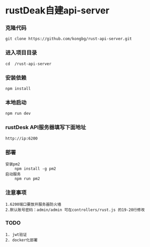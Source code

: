# rustDeak自建api-server

### 克隆代码
    git clone https://github.com/kongbg/rust-api-server.git

### 进入项目目录
    cd  /rust-api-server

### 安装依赖
    npm install

### 本地启动
    npm run dev

### rustDesk API服务器填写下面地址
    http://ip:6200

### 部署
    安装pm2
        npm install -g pm2
    启动服务
        npm run pm2

### 注意事项
    1.6200端口要放开服务器防火墙
    2.默认账号密码：admin/admin 可在controllers/rust.js 的19-20行修改

### TODO
    1. jwt验证
    2. docker化部署

